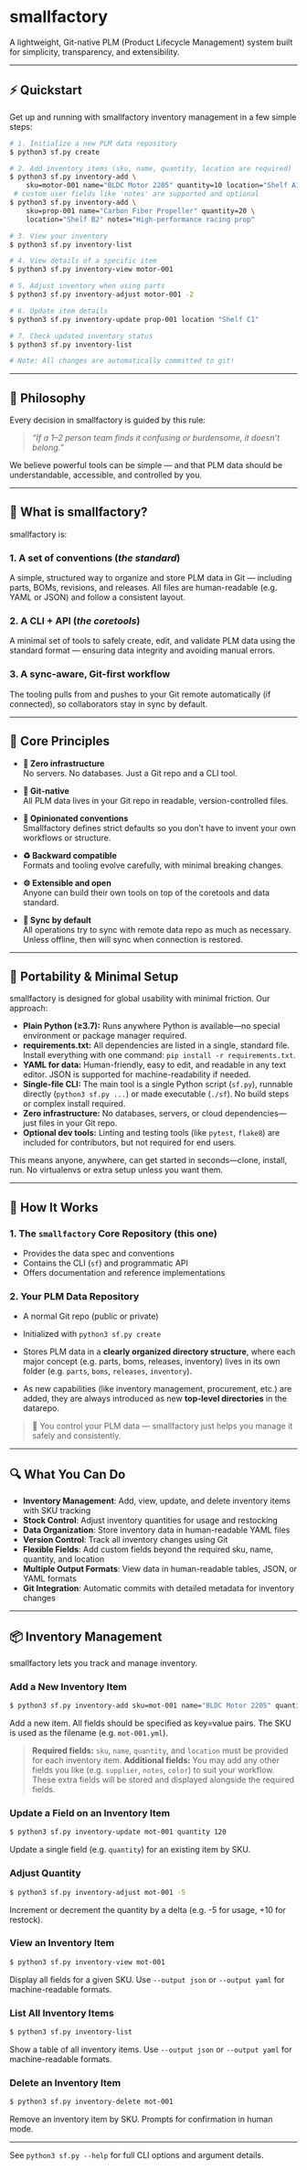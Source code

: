 # smallfactory

A lightweight, Git-native PLM (Product Lifecycle Management) system built for simplicity, transparency, and extensibility.

---


## ⚡ Quickstart

Get up and running with smallfactory inventory management in a few simple steps:

```sh
# 1. Initialize a new PLM data repository
$ python3 sf.py create

# 2. Add inventory items (sku, name, quantity, location are required)
$ python3 sf.py inventory-add \
    sku=motor-001 name="BLDC Motor 2205" quantity=10 location="Shelf A1"
 # custom user fields like 'notes' are supported and optional
$ python3 sf.py inventory-add \
    sku=prop-001 name="Carbon Fiber Propeller" quantity=20 \
    location="Shelf B2" notes="High-performance racing prop"

# 3. View your inventory
$ python3 sf.py inventory-list

# 4. View details of a specific item
$ python3 sf.py inventory-view motor-001

# 5. Adjust inventory when using parts
$ python3 sf.py inventory-adjust motor-001 -2

# 6. Update item details
$ python3 sf.py inventory-update prop-001 location "Shelf C1"

# 7. Check updated inventory status
$ python3 sf.py inventory-list

# Note: All changes are automatically committed to git!
```

---

## 🧠 Philosophy

Every decision in smallfactory is guided by this rule:

> _“If a 1–2 person team finds it confusing or burdensome, it doesn’t belong.”_

We believe powerful tools can be simple — and that PLM data should be understandable, accessible, and controlled by you.

---

## 📐 What is smallfactory?

smallfactory is:

### 1. A set of conventions (*the standard*)
A simple, structured way to organize and store PLM data in Git — including parts, BOMs, revisions, and releases. All files are human-readable (e.g. YAML or JSON) and follow a consistent layout.

### 2. A CLI + API (*the coretools*)
A minimal set of tools to safely create, edit, and validate PLM data using the standard format — ensuring data integrity and avoiding manual errors.

### 3. A sync-aware, Git-first workflow
The tooling pulls from and pushes to your Git remote automatically (if connected), so collaborators stay in sync by default.

---

## 🔑 Core Principles

- **🧰 Zero infrastructure**  
  No servers. No databases. Just a Git repo and a CLI tool.

- **🌱 Git-native**  
  All PLM data lives in your Git repo in readable, version-controlled files.

- **🧭 Opinionated conventions**  
  Smallfactory defines strict defaults so you don’t have to invent your own workflows or structure.

- **♻️ Backward compatible**  
  Formats and tooling evolve carefully, with minimal breaking changes.

- **⚙️ Extensible and open**  
  Anyone can build their own tools on top of the coretools and data standard.

- **🔄 Sync by default**  
  All operations try to sync with remote data repo as much as necessary. Unless offline, then will sync when connection is restored.

---

## 🚀 Portability & Minimal Setup

smallfactory is designed for global usability with minimal friction. Our approach:

- **Plain Python (≥3.7):** Runs anywhere Python is available—no special environment or package manager required.
- **requirements.txt:** All dependencies are listed in a single, standard file. Install everything with one command: `pip install -r requirements.txt`.
- **YAML for data:** Human-friendly, easy to edit, and readable in any text editor. JSON is supported for machine-readability if needed.
- **Single-file CLI:** The main tool is a single Python script (`sf.py`), runnable directly (`python3 sf.py ...`) or made executable (`./sf`). No build steps or complex install required.
- **Zero infrastructure:** No databases, servers, or cloud dependencies—just files in your Git repo.
- **Optional dev tools:** Linting and testing tools (like `pytest`, `flake8`) are included for contributors, but not required for end users.

This means anyone, anywhere, can get started in seconds—clone, install, run. No virtualenvs or extra setup unless you want them.

---

## 🧱 How It Works

### 1. The `smallfactory` Core Repository (this one)
- Provides the data spec and conventions
- Contains the CLI (`sf`) and programmatic API
- Offers documentation and reference implementations

### 2. Your PLM Data Repository
- A normal Git repo (public or private)
- Initialized with `python3 sf.py create`
- Stores PLM data in a **clearly organized directory structure**, where each major concept (e.g. parts, boms, releases, inventory) lives in its own folder (e.g. `parts`, `boms`, `releases`, `inventory`).

- As new capabilities (like inventory management, procurement, etc.) are added, they are always introduced as new **top-level directories** in the datarepo.

> 📌 You control your PLM data — smallfactory just helps you manage it safely and consistently.

---

## 🔍 What You Can Do

- **Inventory Management**: Add, view, update, and delete inventory items with SKU tracking
- **Stock Control**: Adjust inventory quantities for usage and restocking
- **Data Organization**: Store inventory data in human-readable YAML files
- **Version Control**: Track all inventory changes using Git
- **Flexible Fields**: Add custom fields beyond the required sku, name, quantity, and location
- **Multiple Output Formats**: View data in human-readable tables, JSON, or YAML formats
- **Git Integration**: Automatic commits with detailed metadata for inventory changes

---



## 📦 Inventory Management

smallfactory lets you track and manage inventory. 

### Add a New Inventory Item

```sh
$ python3 sf.py inventory-add sku=mot-001 name="BLDC Motor 2205" quantity=100 location="bin A1"
```
Add a new item. All fields should be specified as key=value pairs. The SKU is used as the filename (e.g. `mot-001.yml`).

> **Required fields:** `sku`, `name`, `quantity`, and `location` must be provided for each inventory item.
> **Additional fields:** You may add any other fields you like (e.g. `supplier`, `notes`, `color`) to suit your workflow. These extra fields will be stored and displayed alongside the required fields.


### Update a Field on an Inventory Item

```sh
$ python3 sf.py inventory-update mot-001 quantity 120
```
Update a single field (e.g. `quantity`) for an existing item by SKU.

### Adjust Quantity

```sh
$ python3 sf.py inventory-adjust mot-001 -5
```
Increment or decrement the quantity by a delta (e.g. -5 for usage, +10 for restock).

### View an Inventory Item

```sh
$ python3 sf.py inventory-view mot-001
```
Display all fields for a given SKU. Use `--output json` or `--output yaml` for machine-readable formats.

### List All Inventory Items

```sh
$ python3 sf.py inventory-list
```
Show a table of all inventory items. Use `--output json` or `--output yaml` for machine-readable formats.

### Delete an Inventory Item

```sh
$ python3 sf.py inventory-delete mot-001
```
Remove an inventory item by SKU. Prompts for confirmation in human mode.

---

See `python3 sf.py --help` for full CLI options and argument details.